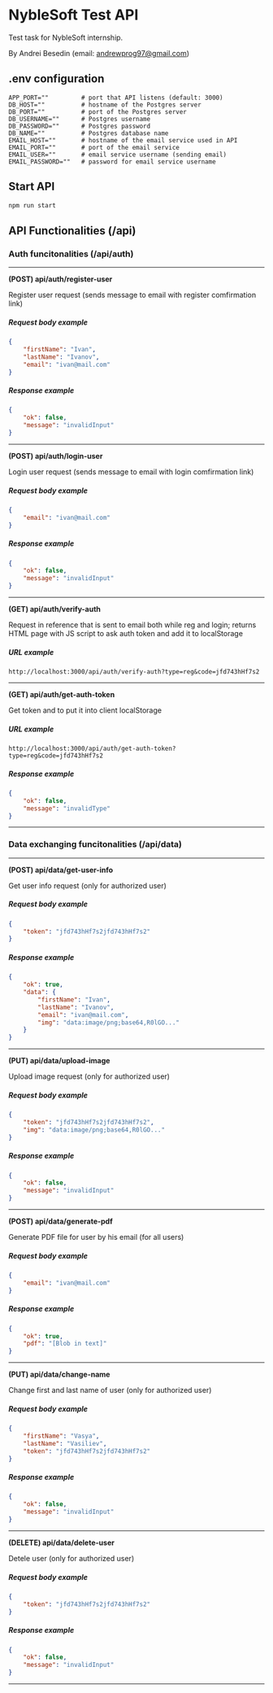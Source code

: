 # NybleSoft Test API
Test task for NybleSoft internship.

By Andrei Besedin (email: andrewprog97@gmail.com)

<h2>.env configuration</h2>

```env
APP_PORT=""         # port that API listens (default: 3000)
DB_HOST=""          # hostname of the Postgres server
DB_PORT=""          # port of the Postgres server
DB_USERNAME=""      # Postgres username
DB_PASSWORD=""      # Postgres password
DB_NAME=""          # Postgres database name
EMAIL_HOST=""       # hostname of the email service used in API
EMAIL_PORT=""       # port of the email service
EMAIL_USER=""       # email service username (sending email)
EMAIL_PASSWORD=""   # password for email service username
```

<h2>Start API</h2>

```sh
npm run start
```

<h2>API Functionalities (/api)</h2>

<h3>Auth funcitonalities (/api/auth)</h3>

<hr></hr>

<b>(POST) api/auth/register-user</b>

Register user request (sends message to email with register comfirmation link)

<h5>Request body example</h5>

```json
{
    "firstName": "Ivan",
    "lastName": "Ivanov",
    "email": "ivan@mail.com"
}
```

<h5>Response example</h5>

```json
{
    "ok": false,
    "message": "invalidInput"
}
```
<hr></hr>

<b>(POST) api/auth/login-user</b>

Login user request (sends message to email with login comfirmation link)

<h5>Request body example</h5>

```json
{
    "email": "ivan@mail.com"
}
```

<h5>Response example</h5>

```json
{
    "ok": false,
    "message": "invalidInput"
}
```

<hr></hr>

<b>(GET) api/auth/verify-auth</b>

Request in reference that is sent to email both while reg and login; returns HTML page with JS script to ask auth token and add it to localStorage

<h5>URL example</h5>

```url
http://localhost:3000/api/auth/verify-auth?type=reg&code=jfd743hHf7s2
```

<hr></hr>

<b>(GET) api/auth/get-auth-token</b>

Get token and to put it into client localStorage

<h5>URL example</h5>

```url
http://localhost:3000/api/auth/get-auth-token?type=reg&code=jfd743hHf7s2
```

<h5>Response example</h5>

```json
{
    "ok": false,
    "message": "invalidType"
}
```

<hr></hr>

<h3>Data exchanging funcitonalities (/api/data)</h3>

<hr></hr>

<b>(POST) api/data/get-user-info</b>

Get user info request (only for authorized user)

<h5>Request body example</h5>

```json
{
    "token": "jfd743hHf7s2jfd743hHf7s2"
}
```

<h5>Response example</h5>

```json
{
    "ok": true,
    "data": {
        "firstName": "Ivan",
        "lastName": "Ivanov",
        "email": "ivan@mail.com",
        "img": "data:image/png;base64,R0lGO..."
    }
}
```

<hr></hr>

<b>(PUT) api/data/upload-image</b>

Upload image request (only for authorized user)

<h5>Request body example</h5>

```json
{
    "token": "jfd743hHf7s2jfd743hHf7s2",
    "img": "data:image/png;base64,R0lGO..."
}
```

<h5>Response example</h5>

```json
{
    "ok": false,
    "message": "invalidInput"
}
```

<hr></hr>

<b>(POST) api/data/generate-pdf</b>

Generate PDF file for user by his email (for all users)

<h5>Request body example</h5>

```json
{
    "email": "ivan@mail.com"
}
```

<h5>Response example</h5>

```json
{
    "ok": true,
    "pdf": "[Blob in text]"
}
```

<hr></hr>

<b>(PUT) api/data/change-name</b>

Change first and last name of user (only for authorized user) 

<h5>Request body example</h5>

```json
{
    "firstName": "Vasya",
    "lastName": "Vasiliev",
    "token": "jfd743hHf7s2jfd743hHf7s2"
}
```

<h5>Response example</h5>

```json
{
    "ok": false,
    "message": "invalidInput"
}
```

<hr></hr>

<b>(DELETE) api/data/delete-user</b>

Detele user (only for authorized user)

<h5>Request body example</h5>

```json
{
    "token": "jfd743hHf7s2jfd743hHf7s2"
}
```

<h5>Response example</h5>

```json
{
    "ok": false,
    "message": "invalidInput"
}
```

<hr></hr>